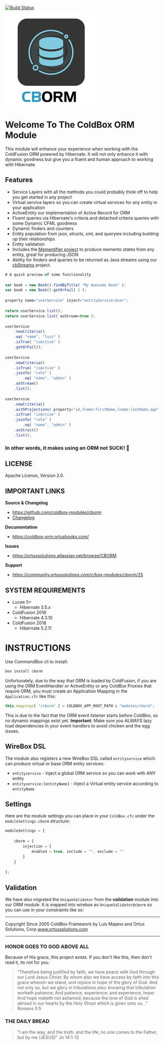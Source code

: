 [![Build Status](https://travis-ci.com/coldbox-modules/cborm.svg?branch=development)](https://travis-ci.com/coldbox-modules/cborm)

![](logo.png)
# Welcome To The ColdBox ORM Module

This module will enhance your experience when working with the ColdFusion ORM powered by Hibernate.  It will not only enhance it with dynamic goodness but give you a fluent and human approach to working with Hibernate.

## Features

* Service Layers with all the methods you could probably think off to help you get started in any project
* Virtual service layers so you can create virtual services for any entity in your application
* ActiveEntity our implementation of Active Record for ORM
* Fluent queries via Hibernate's criteria and detached criteria queries with some Dynamic CFML goodness
* Dynamic finders and counters
* Entity population from json, structs, xml, and queryies including building up their relationships
* Entity validation
* Includes the [Mementifier project](https://www.forgebox.io/view/mementifier) to produce memento states from any entity, great for producing JSON
* Ability for finders and queries to be returned as Java streams using our [cbStreams](https://www.forgebox.io/view/cbstreams) project.

```js
# A quick preview of some functionality

var book = new Book().findByTitle( "My Awesome Book" );
var book = new Book().getOrFail( 2 );

property name="userService" inject="entityService:User";

return userService.list();
return userService.list( asStream=true );

userService
	.newCriteria()
	.eq( "name", "luis" )
	.isTrue( "isActive" )
	.getOrFail();

userService
	.newCriteria()
	.isTrue( "isActive" )
	.joinTo( "role" )
		.eq( "name", "admin" )
	.asStream()
	.list();

userService
	.newCriteria()
	.withProjections( property="id,fname:firstName,lname:lastName,age" )
	.isTrue( "isActive" )
	.joinTo( "role" )
		.eq( "name", "admin" )
	.asStruct()
	.list();
```

### In other words, it makes using an ORM not SUCK! :rocket:

## LICENSE

Apache License, Version 2.0.

## IMPORTANT LINKS

**Source & Changelog**

* https://github.com/coldbox-modules/cborm
* [Changelog](changelog.md)

**Documentation**

* https://coldbox-orm.ortusbooks.com/

**Issues**

* https://ortussolutions.atlassian.net/browse/CBORM

**Support**

* https://community.ortussolutions.com/c/box-modules/cborm/25

## SYSTEM REQUIREMENTS

* Lucee 5+
  * Hibernate 3.5.x
* ColdFusion 2016
  * Hibernate 4.3.10
* ColdFusion 2018
  * Hibernate 5.2.11

# INSTRUCTIONS

Use CommandBox cli to install:

```bash
box install cborm
```

Unfortunately, due to the way that ORM is loaded by ColdFusion, if you are using the ORM EventHandler or ActiveEntity or any ColdBox Proxies that require ORM, you must create an Application Mapping in the `Application.cfc` like this:

```js
this.mappings[ "/cborm" ] = COLDBOX_APP_ROOT_PATH & "modules/cborm";
```

This is due to the fact that the ORM event listener starts before ColdBox, so no dynamic mappings exist yet.  **Important**: Make sure you ALWAYS lazy load dependencies in your event handlers to avoid chicken and the egg issues.

## WireBox DSL

The module also registers a new WireBox DSL called `entityservice` which can produce virtual or base ORM entity services:

* `entityservice` -  Inject a global ORM service so you can work with ANY entity
* `entityservice:{entityName}` - Inject a Virtual entity service according to `entityName`

## Settings

Here are the module settings you can place in your `ColdBox.cfc` under the `moduleSettings.cborm` structure:

```js
moduleSettings = {

	cborm = {
		injection = {
			enabled = true, include = "", exclude = ""
		}
	}

};
```

## Validation

We have also migrated the `UniqueValidator` from the **validation** module into our
ORM module.  It is mapped into wirebox as `UniqueValidator@cborm` so you can use in your constraints like so:

********************************************************************************
Copyright Since 2005 ColdBox Framework by Luis Majano and Ortus Solutions, Corp
www.ortussolutions.com
********************************************************************************

### HONOR GOES TO GOD ABOVE ALL

Because of His grace, this project exists. If you don't like this, then don't read it, its not for you.

> "Therefore being justified by faith, we have peace with God through our Lord Jesus Christ:
By whom also we have access by faith into this grace wherein we stand, and rejoice in hope of the glory of God.
And not only so, but we glory in tribulations also: knowing that tribulation worketh patience;
And patience, experience; and experience, hope:
And hope maketh not ashamed; because the love of God is shed abroad in our hearts by the 
Holy Ghost which is given unto us. ." Romans 5:5

### THE DAILY BREAD

 > "I am the way, and the truth, and the life; no one comes to the Father, but by me (JESUS)" Jn 14:1-12
